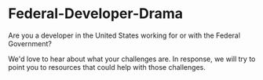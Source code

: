 # Federal-Developer-Drama
Are you a developer in the United States working for or with the Federal Government?

We'd love to hear about what your challenges are. In response, we will try to point you to resources that could help with those challenges.
